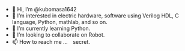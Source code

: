 - 👋 Hi, I’m @kubomasa1642
- 👀 I’m interested in electric hardware, software using Verilog HDL, C language, Python, mathlab, and so on.
- 🌱 I’m currently learning Python.
- 💞️ I’m looking to collaborate on Robot.
- 📫 How to reach me ...　secret.

<!---
kubomasa1642/kubomasa1642 is a ✨ special ✨ repository because its `README.md` (this file) appears on your GitHub profile.
You can click the Preview link to take a look at your changes.
--->
